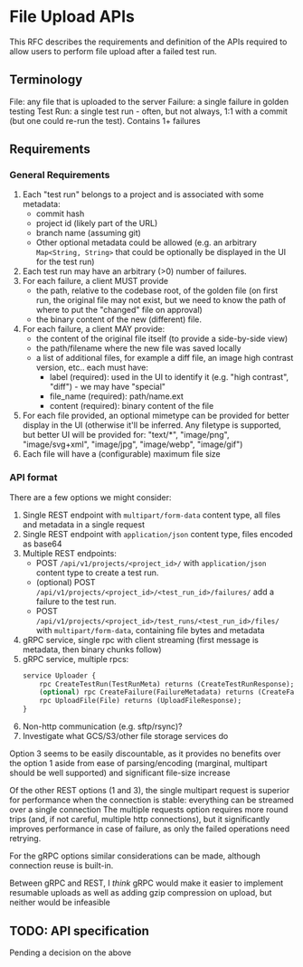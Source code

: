 # File Upload APIs

This RFC describes the requirements and definition of the APIs required to allow
users to perform file upload after a failed test run.

## Terminology

File: any file that is uploaded to the server
Failure: a single failure in golden testing
Test Run: a single test run - often, but not always, 1:1 with a commit (but one could re-run the test). Contains 1+ failures

## Requirements

### General Requirements

1. Each "test run" belongs to a project and is associated with some metadata:
    - commit hash
    - project id (likely part of the URL)
    - branch name (assuming git)
    - Other optional metadata could be allowed (e.g. an arbitrary `Map<String, String>` that could be optionally be displayed in the UI for the test run)
2. Each test run may have an arbitrary (>0) number of failures.
3. For each failure, a client MUST provide
    - the path, relative to the codebase root, of the golden file (on first run, the original file may not exist, but we need to know the path of where to put the "changed" file on approval)
    - the binary content of the new (different) file.
4. For each failure, a client MAY provide:
    - the content of the original file itself (to provide a side-by-side view)
    - the path/filename where the new file was saved locally
    - a list of additional files, for example a diff file, an image high contrast version, etc.. each must have:
        - label (required): used in the UI to identify it (e.g. "high contrast", "diff") - we may have "special"
        - file_name (required): path/name.ext
        - content (required): binary content of the file
5. For each file provided, an optional mimetype can be provided for better display in the UI (otherwise it'll be inferred. Any filetype is supported, but better UI will be provided for: "text/\*", "image/png", "image/svg+xml", "image/jpg", "image/webp", "image/gif")
6. Each file will have a (configurable) maximum file size

### API format

There are a few options we might consider:

1. Single REST endpoint with `multipart/form-data` content type, all files and metadata in a single request
2. Single REST endpoint with `application/json` content type, files encoded as base64
3. Multiple REST endpoints:
    - POST `/api/v1/projects/<project_id>/` with `application/json` content type to create a test run.
    - (optional) POST `/api/v1/projects/<project_id>/<test_run_id>/failures/` add a failure to the test run.
    - POST `/api/v1/projects/<project_id>/test_runs/<test_run_id>/files/` with `multipart/form-data`, containing file bytes and metadata
4. gRPC service, single rpc with client streaming (first message is metadata, then binary chunks follow)
5. gRPC service, multiple rpcs:
    ```protobuf
    service Uploader {
        rpc CreateTestRun(TestRunMeta) returns (CreateTestRunResponse);
        (optional) rpc CreateFailure(FailureMetadata) returns (CreateFailureResponse);
        rpc UploadFile(File) returns (UploadFileResponse);
    }
    ```
6. Non-http communication (e.g. sftp/rsync)?
7. Investigate what GCS/S3/other file storage services do

Option 3 seems to be easily discountable, as it provides no benefits over the option 1 aside from ease
of parsing/encoding (marginal, multipart should be well supported) and significant file-size
increase

Of the other REST options (1 and 3), the single multipart request is superior for performance
when the connection is stable: everything can be streamed over a single connection
The multiple requests option requires more round trips (and, if not careful, multiple http connections),
but it significantly improves performance in case of failure, as only the failed operations
need retrying.

For the gRPC options similar considerations can be made, although connection reuse is built-in.

Between gRPC and REST, I _think_ gRPC would make it easier to implement resumable uploads
as well as adding gzip compression on upload, but neither would be infeasible

## TODO: API specification

Pending a decision on the above
